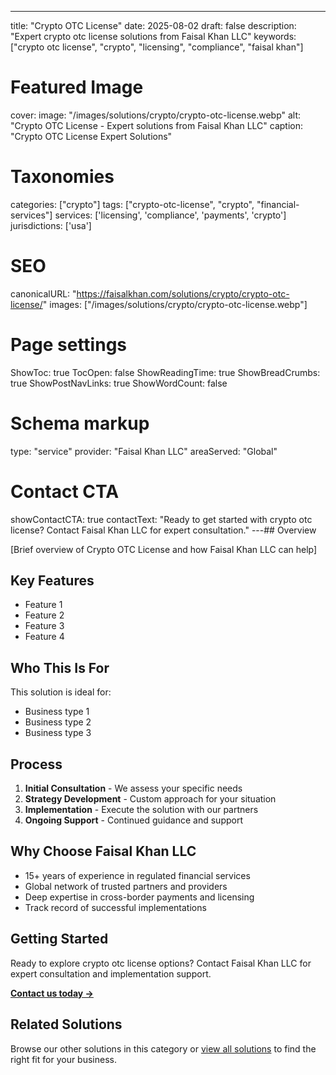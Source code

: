 ---
title: "Crypto OTC License"
date: 2025-08-02
draft: false
description: "Expert crypto otc license solutions from Faisal Khan LLC"
keywords: ["crypto otc license", "crypto", "licensing", "compliance", "faisal khan"]

# Featured Image
cover:
    image: "/images/solutions/crypto/crypto-otc-license.webp"
    alt: "Crypto OTC License - Expert solutions from Faisal Khan LLC"
    caption: "Crypto OTC License Expert Solutions"

# Taxonomies
categories: ["crypto"]
tags: ["crypto-otc-license", "crypto", "financial-services"]
services: ['licensing', 'compliance', 'payments', 'crypto']
jurisdictions: ['usa']

# SEO
canonicalURL: "https://faisalkhan.com/solutions/crypto/crypto-otc-license/"
images: ["/images/solutions/crypto/crypto-otc-license.webp"]

# Page settings
ShowToc: true
TocOpen: false
ShowReadingTime: true
ShowBreadCrumbs: true
ShowPostNavLinks: true
ShowWordCount: false

# Schema markup
type: "service"
provider: "Faisal Khan LLC"
areaServed: "Global"

# Contact CTA
showContactCTA: true
contactText: "Ready to get started with crypto otc license? Contact Faisal Khan LLC for expert consultation."
---## Overview

[Brief overview of Crypto OTC License and how Faisal Khan LLC can help]

## Key Features

- Feature 1
- Feature 2  
- Feature 3
- Feature 4

## Who This Is For

This solution is ideal for:

- Business type 1
- Business type 2
- Business type 3

## Process

1. **Initial Consultation** - We assess your specific needs
2. **Strategy Development** - Custom approach for your situation  
3. **Implementation** - Execute the solution with our partners
4. **Ongoing Support** - Continued guidance and support

## Why Choose Faisal Khan LLC

- 15+ years of experience in regulated financial services
- Global network of trusted partners and providers
- Deep expertise in cross-border payments and licensing
- Track record of successful implementations

## Getting Started

Ready to explore crypto otc license options? Contact Faisal Khan LLC for expert consultation and implementation support.

**[Contact us today →](mailto:contact@faisalkhan.com)**

## Related Solutions

Browse our other solutions in this category or [view all solutions](/solutions/) to find the right fit for your business.
